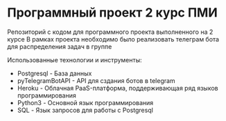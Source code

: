 #  Программный проект 2 курс ПМИ

Репозиторий с кодом для программного проекта выполненного на 2 курсе
В рамках проекта необходимо было реализовать телеграм бота для распределения задач в группе

Использованные технологии и инструменты:
* Postgresql - База данных
* pyTelegramBotAPI - API для сздания ботов в telegram
* Heroku - Облачная PaaS-платформа, поддерживающая ряд языков программирования
* Python3 - Основной язык программирования
* SQL - Язык запросов для работы с Postgresql
